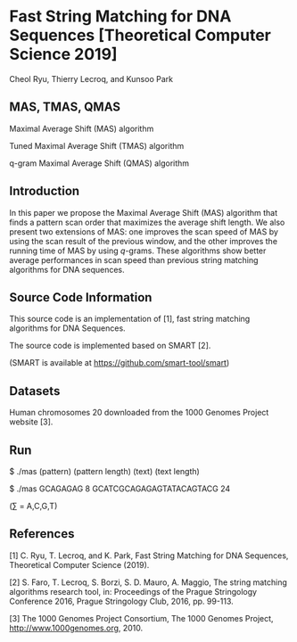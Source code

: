 # Fast String Matching for DNA Sequences  [Theoretical Computer Science 2019]
Cheol Ryu, Thierry Lecroq, and Kunsoo Park

## MAS, TMAS, QMAS
Maximal Average Shift (MAS) algorithm

Tuned Maximal Average Shift (TMAS) algorithm

q-gram Maximal Average Shift (QMAS) algorithm

## Introduction
In this paper we propose the Maximal Average Shift (MAS) algorithm that finds a pattern scan order that maximizes the average shift length. We also present two extensions of MAS: one improves the scan speed of MAS by using the scan result of the previous window, and the other improves the running time of MAS by using $q$-grams. These algorithms show better average performances in scan speed than previous string matching algorithms for DNA sequences.

## Source Code Information
This source code is an implementation of \[1\], fast string matching algorithms for DNA Sequences.

The source code is implemented based on SMART \[2\]. 

(SMART is available at https://github.com/smart-tool/smart)

## Datasets
Human chromosomes 20 downloaded from the 1000 Genomes Project website \[3\].

## Run

$ ./mas (pattern) (pattern length) (text) (text length)

$ ./mas GCAGAGAG 8 GCATCGCAGAGAGTATACAGTACG 24

(∑ = A,C,G,T)

## References
[1] C. Ryu, T. Lecroq, and K. Park, Fast String Matching for DNA Sequences, Theoretical Computer Science (2019).

[2] S. Faro, T. Lecroq, S. Borzi, S. D. Mauro, A. Maggio, The string matching algorithms research tool, in: Proceedings of the Prague Stringology Conference
2016, Prague Stringology Club, 2016, pp. 99-113.

[3] The 1000 Genomes Project Consortium, The 1000 Genomes Project, http://www.1000genomes.org, 2010.


